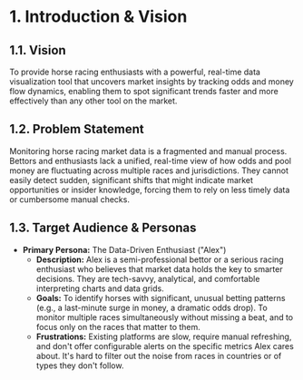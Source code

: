 # 1. Introduction & Vision

## 1.1. Vision

To provide horse racing enthusiasts with a powerful, real-time data visualization tool that uncovers market insights by tracking odds and money flow dynamics, enabling them to spot significant trends faster and more effectively than any other tool on the market.

## 1.2. Problem Statement

Monitoring horse racing market data is a fragmented and manual process. Bettors and enthusiasts lack a unified, real-time view of how odds and pool money are fluctuating across multiple races and jurisdictions. They cannot easily detect sudden, significant shifts that might indicate market opportunities or insider knowledge, forcing them to rely on less timely data or cumbersome manual checks.

## 1.3. Target Audience & Personas

- **Primary Persona:** The Data-Driven Enthusiast ("Alex")
  - **Description:** Alex is a semi-professional bettor or a serious racing enthusiast who believes that market data holds the key to smarter decisions. They are tech-savvy, analytical, and comfortable interpreting charts and data grids.
  - **Goals:** To identify horses with significant, unusual betting patterns (e.g., a last-minute surge in money, a dramatic odds drop). To monitor multiple races simultaneously without missing a beat, and to focus only on the races that matter to them.
  - **Frustrations:** Existing platforms are slow, require manual refreshing, and don't offer configurable alerts on the specific metrics Alex cares about. It's hard to filter out the noise from races in countries or of types they don't follow.
